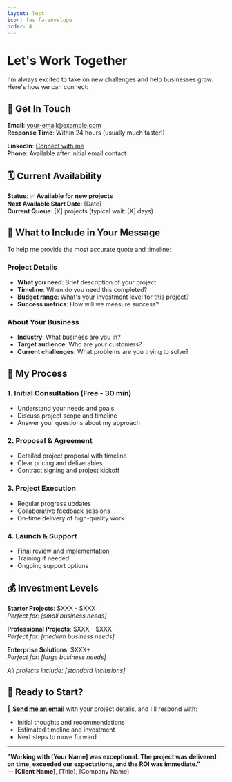 ```yaml
---
layout: Test
icon: fas fa-envelope
order: 4
---
```


# Let's Work Together

I'm always excited to take on new challenges and help businesses grow. Here's how we can connect:

## 📧 Get In Touch

**Email**: [your-email@example.com](mailto:your-email@example.com)  
**Response Time**: Within 24 hours (usually much faster!)

**LinkedIn**: [Connect with me](https://linkedin.com/in/yourprofile)  
**Phone**: Available after initial email contact

## 🗓️ Current Availability

**Status**: ✅ **Available for new projects**  
**Next Available Start Date**: [Date]  
**Current Queue**: [X] projects (typical wait: [X] days)

## 💬 What to Include in Your Message

To help me provide the most accurate quote and timeline:

### Project Details
- **What you need**: Brief description of your project
- **Timeline**: When do you need this completed?
- **Budget range**: What's your investment level for this project?
- **Success metrics**: How will we measure success?

### About Your Business  
- **Industry**: What business are you in?
- **Target audience**: Who are your customers?
- **Current challenges**: What problems are you trying to solve?

## 🔄 My Process

### 1. Initial Consultation (Free - 30 min)
- Understand your needs and goals
- Discuss project scope and timeline
- Answer your questions about my approach

### 2. Proposal & Agreement
- Detailed project proposal with timeline
- Clear pricing and deliverables
- Contract signing and project kickoff

### 3. Project Execution
- Regular progress updates
- Collaborative feedback sessions
- On-time delivery of high-quality work

### 4. Launch & Support
- Final review and implementation
- Training if needed
- Ongoing support options

## 💰 Investment Levels

**Starter Projects**: $XXX - $XXX  
*Perfect for: [small business needs]*

**Professional Projects**: $XXX - $XXX  
*Perfect for: [medium business needs]*

**Enterprise Solutions**: $XXX+  
*Perfect for: [large business needs]*

*All projects include: [standard inclusions]*

## 🎯 Ready to Start?

**[📧 Send me an email](mailto:your-email@example.com)** with your project details, and I'll respond with:
- Initial thoughts and recommendations
- Estimated timeline and investment
- Next steps to move forward

---

**"Working with [Your Name] was exceptional. The project was delivered on time, exceeded our expectations, and the ROI was immediate."**  
— **[Client Name]**, [Title], [Company Name]